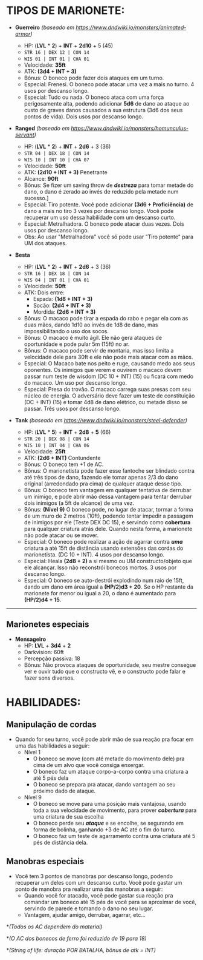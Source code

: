 # TIPOS DE MARIONETE:
- **Guerreiro** *(baseado em https://www.dndwiki.io/monsters/animated-armor)*
    + HP: (**LVL** * **2**) + **INT** + **2d10** + 5 (45)
    + `STR 16 | DEX 12 | CON 14`
    + `WIS 01 | INT 01 | CHA 01`
    + Velocidade: **35ft**
    + ATK: **(3d4 + INT + 3)**
    + Bônus: O boneco pode fazer dois ataques em um turno.
    + Especial: Frenesi. O boneco pode atacar uma vez a mais no turno. 4 usos por descanso longo.
    + Especial: Tudo ou nada. O boneco ataca com uma força perigosamente alta, podendo adicionar **5d6** de dano ao ataque ao custo de graves danos causados a sua estrutura (3d6 dos seus pontos de vida). Dois usos por descanso longo.

- **Ranged** *(baseado em https://www.dndwiki.io/monsters/homunculus-servant)*
    + HP: (**LVL** * **2**) + **INT** + **2d6** + 3 (36)
    + `STR 04 | DEX 18 | CON 14`
    + `WIS 10 | INT 10 | CHA 07`
    + Velocidade: **50ft**
    + ATK: **(2d10 + INT + 3)** Penetrante
    + Alcance: **90ft**
    + Bônus: Se fizer um saving throw de ***destreza*** para tomar metade do dano, o dano é zerado ao invés de reduzido pela metade num sucesso.]
    + Especial: Tiro potente. Você pode adicionar **(3d6 + Proficiência)** de dano a mais no tiro 3 vezes por descanso longo. Você pode recuperar um uso dessa habilidade com um descanso curto.
    + Especial: Metralhadora. O boneco pode atacar duas vezes. Dois usos por descanso longo.
    + Obs: Ao usar "Metralhadora" você só pode usar "Tiro potente" para UM dos ataques.

- **Besta**
    + HP: (**LVL** * **2**) + **INT** + **2d6** + 3 (36)
    + `STR 16 | DEX 18 | CON 14`
    + `WIS 04 | INT 01 | CHA 01`
    + Velocidade: **50ft**
    + ATK: Dois entre:
        * Espada: **(1d8 + INT + 3)**
        * Socão: **(2d4 + INT + 3)**
        * Mordida: **(2d6 + INT + 3)**
    + Bônus: O macaco pode tirar a espada do rabo e pegar ela com as duas mãos, dando 1d10 ao invés de 1d8 de dano, mas impossibilitando o uso dos socos.
    + Bônus: O macaco é muito ágil. Ele não gera ataques de oportunidade e pode pular 5m (15ft) no ar.
    + Bônus: O macaco pode servir de montaria, mas isso limita a velocidade dele para 30ft e ele não pode mais atacar com as mãos.
    + Especial: O Macaco bate nos peito e ruge, causando medo aos seus oponentes. Os inimigos que verem e ouvirem o macaco devem passar num teste de wisdom (DC 10 + INT) (15) ou ficará com medo do macaco. Um uso por descanso longo.
    + Especial: Presa do trovão. O macaco carrega suas presas com seu núcleo de energia. O adversário deve fazer um teste de constituição (DC + INT) (15) e tomar 4d8 de dano elétrico, ou metade disso se passar. Três usos por descanso longo.

- **Tank** *(baseado em https://www.dndwiki.io/monsters/steel-defender)*
    + HP: (**LVL** * **5**) + **INT** + **2d8** + **5** (66)
    + `STR 20 | DEX 08 | CON 14`
    + `WIS 10 | INT 04 | CHA 06`
    + Velocidade: **25ft**
    + ATK: **(2d6 + INT)** Contundente
    + Bônus: O boneco tem +1 de AC.
    + Bônus: O marionetista pode fazer esse fantoche ser blindado contra até três tipos de dano, fazendo ele tomar apenas 2/3 do dano original (arredondado pra cima) de qualquer ataque desse tipo.
    + Bônus: O boneco tem vantagem em qualquer tentativa de derrubar um inimigo, e pode abrir mão dessa vantagem para tentar derrubar dois inimigos (a 5ft de alcance) de uma vez.
    + Bônus: **(Nível 9)** O boneco pode, no lugar de atacar, tormar a forma de um muro de 2 metros (10ft), podendo tentar impedir a passagem de inimigos por ele (Teste DEX DC 15), e servindo como **cobertura** para qualquer criatura atrás dele. Quando nesta forma, a marionete não pode atacar ou se mover.
    + Especial: O boneco pode realizar a ação de agarrar contra ***uma*** criatura a até 15ft de distância usando extensões das cordas do marionetista. (DC 10 + INT). 4 usos por descanso longo.
    + Especial: Heala **(2d8 + 2)** a si mesmo ou UM constructo/objeto que ele alcançar. Isso não reconstrói bonecos mortos. 3 usos por descanso longo.
    + Especial: O boneco se auto-destrói explodindo num raio de 15ft, dando um dano em área igual a **(HP/2)d3 + 20**. Se o HP restante da marionete for menor ou igual a 20, o dano é aumentado para **(HP/2)d4 + 15**.

----
## Marionetes especiais

- **Mensageiro**
    + HP: **LVL** + **3d4** + **2**
    + Darkvision: 60ft
    + Percepção passiva: 18
    + Bônus: Não provoca ataques de oportunidade, seu mestre consegue ver e ouvir tudo que o constructo vê, e o constructo pode falar e fazer sons diversos.


# HABILIDADES:
## Manipulação de cordas
- Quando for seu turno, você pode abrir mão de sua reação pra focar em uma das habilidades a seguir:
    + Nível 1
       * O boneco se move (com até metade do movimento dele) pra cima de um alvo que você consiga enxergar.
        * O boneco faz um ataque corpo-a-corpo contra uma criatura a até 5 pés dela
        * O boneco se prepara pra atacar, dando vantagem ao seu próximo dado de ataque.
    + Nível 9
        * O boneco se move para uma posição mais vantajosa, usando toda a sua velocidade de movimento, para prover ***cobertura*** para uma criatura de sua escolha
        * O boneco perde seu ***ataque*** e se encolhe, se segurando em forma de bolinha, ganhando +3 de AC até o fim do turno.
        * O boneco faz um teste de agarramento contra uma criatura até 5 pés de distância dela.
## Manobras especiais
- Você tem 3 pontos de manobras por descanso longo, podendo recuperar um deles com um descanso curto. Você pode gastar um ponto de manobra pra realizar uma das manobras a seguir:
    + Quando você for atacado, você pode gastar sua reação pra comandar um boneco até 15 pés de você para se aproximar de você, servindo de parede e tomando o dano no seu lugar.
    + Vantagem, ajudar amigo, derrubar, agarrar, etc...


**(Todos os AC dependem do material)*

**(O AC dos bonecos de ferro foi reduzido de 19 para 18)*

**(String of life: duração POR BATALHA, bônus de atk = INT)*
